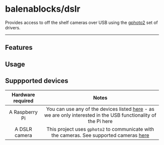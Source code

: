 # balenablocks/dslr

Provides access to off the shelf cameras over USB using the [gphoto2](http://gphoto.org/) set of drivers.

---
## Features

## Usage

## Suppported devices

| Hardware required | Notes | 
| :--: | :--: |
| A Raspberry Pi | You can use any of the devices listed [here](https://www.balena.io/docs/reference/hardware/devices/) - as we are only interested in the USB functionality of the Pi here|
| A DSLR camera | This project uses `gphoto2` to communicate with the cameras. See supported cameras [here](http://gphoto.org/proj/libgphoto2/support.php)|

